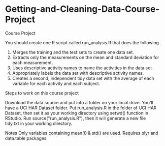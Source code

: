 # Getting-and-Cleaning-Data-Course-Project
Course Project

You should create one R script called run_analysis.R that does the following.

1. Merges the training and the test sets to create one data set.
2. Extracts only the measurements on the mean and standard deviation for each measurement.
3. Uses descriptive activity names to name the activities in the data set
4. Appropriately labels the data set with descriptive activity names.
5. Creates a second, independent tidy data set with the average of each variable for each activity and each subject.

Steps to work on this course project

Download the data source and put into a folder on your local drive. You'll have a UCI HAR Dataset folder.
Put run_analysis.R in the folder of UCI HAR Dataset, then set it as your working directory using setwd() function in RStudio.
Run source("run_analysis.R"), then it will generate a new file tidy.txt in your working directory.

Notes
Only variables containing mean(0 & std() are used. 
Requires plyr and data.table packages.
